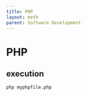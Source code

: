 ```yaml
---
title: PHP
layout: meth
parent: Software Development
---
```

# PHP

## execution
`php myphpfile.php`